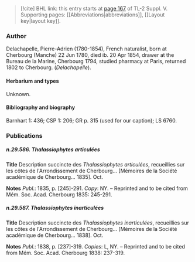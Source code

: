 > [!cite] BHL link: this entry starts at [page 167](https://www.biodiversitylibrary.org/item/103833#page/179/mode/1up) of TL-2 Suppl. V.
> Supporting pages: [[Abbreviations|abbreviations]], [[Layout key|layout key]].

### Author

Delachapelle, Pierre-Adrien (1780-1854), French naturalist, born at Cherbourg (Manche) 22 Jun 1780, died ib. 20 Apr 1854, drawer at the Bureau de la Marine, Cherbourg 1794, studied pharmacy at Paris, returned 1802 to Cherbourg. (*Delachapelle*).

#### Herbarium and types

Unknown.

#### Bibliography and biography

Barnhart 1: 436; CSP 1: 206; GR p. 315 (used for our caption); LS 6760.

### Publications

##### n.29.586. Thalassiophytes articulées

**Title**
Description succincte des *Thalassiophytes articulées*, recueillies sur les côtes de l'Arrondissement de Cherbourg... \[Mémoires de la Société académique de Cherbourg... 1835\]. Oct.

**Notes**
*Publ*.: 1835, p. \[245\]-291. *Copy*: NY. – Reprinted and to be cited from Mém. Soc. Acad. Cherbourg 1835: 245-291.

##### n.29.587. Thalassiophytes inarticulées

**Title**
Description succincte des *Thalassiophytes inarticulées*, recueillies sur les côtes de l'Arrondissement de Cherbourg... \[Mémoires de la Société académique de Cherbourg... 1838\]. Oct.

**Notes**
*Publ*.: 1838, p. \[237\]-319. *Copies*: L, NY. – Reprinted and to be cited from Mém. Soc. Acad. Cherbourg 1838: 237-319.

